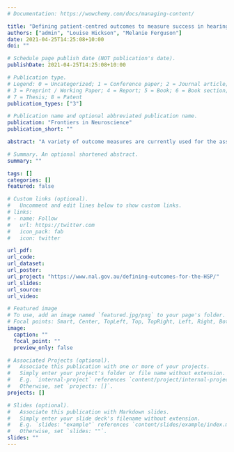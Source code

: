 ```yaml
---
# Documentation: https://wowchemy.com/docs/managing-content/

title: "Defining patient-centred outcomes to measure success in hearing rehabilitation with clients and professionals"
authors: ["admin", "Louise Hickson", "Melanie Ferguson"]
date: 2021-04-25T14:25:08+10:00
doi: ""

# Schedule page publish date (NOT publication's date).
publishDate: 2021-04-25T14:25:08+10:00

# Publication type.
# Legend: 0 = Uncategorized; 1 = Conference paper; 2 = Journal article;
# 3 = Preprint / Working Paper; 4 = Report; 5 = Book; 6 = Book section;
# 7 = Thesis; 8 = Patent
publication_types: ["3"]

# Publication name and optional abbreviated publication name.
publication: "Frontiers in Neuroscience"
publication_short: ""

abstract: "A variety of outcome measures are currently used for the assessment of hearing rehabilitation. However, there is to date no consensus about which outcome measures should be used, when they should be applied, and how they should be collected. In addition, most studies seeking to develop outcome measures for hearing rehabilitation services have primarily focused on the opinions and expertise of researchers, and to a lesser extent clinicians, rather than also involving clients of those services. The principles of experience-based co-design suggest that health services, researchers and policymakers should come together with clients and their families to design health services and define what metrics should be used for their success.\n\n#### Objectives\ This study aimed to seek views and consensus from a range of key stakeholders to define which standardised client-centred outcome measures should be used, when they should be used, and how they should be delivered, in a national Australian publicly-funded hearing rehabilitation scheme. In addition, the study aimed to identify current and future potential mechanisms and systems to standardise the collection of data and reporting of outcomes, to enable comparison across clients and hearing service providers.\n\n#### Methods\nA group of hearing rehabilitation services clients identified by not-for-profit consumer organisations and a group of professional stakeholders involved in the delivery of hearing services in Australia took part in an online Delphi process. After an initial set of in-person workshops to scope the key issues upon which to develop the initial open-ended questions and subsequent Likert-scale statements addressing these issues, the statements were distributed to both groups as an online survey. The respondent ratings were summarised, and the summary was returned to respondents along with a second version of the questionnaire. This process was repeated once more. The five most important domains from both the professionals and the consumers’ perspectives were then combined, and a consensus workshop of professionals and client advocates agreed on the top four ranked domains.\n\n#### Results\nThere was strong support among both groups for the move towards outcomes-based evaluation of hearing rehabilitation services. A variety of potential outcome domains were identified as likely relevant indicators of successful hearing rehabilitation, with the top four relating to domains of communication ability, wellbeing, personal relationships, and reduction in participation restrictions. There was little agreement on the preferred timepoints for collection of outcome measures, with respondents expressing the view that this should be established by research once a set of outcome measures has been selected. However, there was broad agreement that outcomes should be collected at baseline (before the provision of hearing rehabilitation) and no earlier than three months following the completion of rehabilitation. Several potential benefits and issues with the development of a national outcomes database/collection system were identified and prioritised.\n\n#### Conclusion\nThese results suggest a set of outcome domains for the evaluation of hearing rehabilitation and provide important background information for the design of methods to implement them across hearing healthcare systems. However, the wide variety of suggested outcome domains and measures, potential purposes for outcomes collection, and concerns with the establishment of centralised national outcomes collection and analysis systems strongly suggest that ongoing stakeholder engagement will be vital for future implementation. In addition, further research is required to determine the optimal time following hearing rehabilitation to utilise any particular outcome measure."

# Summary. An optional shortened abstract.
summary: ""

tags: []
categories: []
featured: false

# Custom links (optional).
#   Uncomment and edit lines below to show custom links.
# links:
# - name: Follow
#   url: https://twitter.com
#   icon_pack: fab
#   icon: twitter

url_pdf:
url_code:
url_dataset:
url_poster:
url_project: "https://www.nal.gov.au/defining-outcomes-for-the-HSP/"
url_slides:
url_source:
url_video:

# Featured image
# To use, add an image named `featured.jpg/png` to your page's folder.
# Focal points: Smart, Center, TopLeft, Top, TopRight, Left, Right, BottomLeft, Bottom, BottomRight.
image:
  caption: ""
  focal_point: ""
  preview_only: false

# Associated Projects (optional).
#   Associate this publication with one or more of your projects.
#   Simply enter your project's folder or file name without extension.
#   E.g. `internal-project` references `content/project/internal-project/index.md`.
#   Otherwise, set `projects: []`.
projects: []

# Slides (optional).
#   Associate this publication with Markdown slides.
#   Simply enter your slide deck's filename without extension.
#   E.g. `slides: "example"` references `content/slides/example/index.md`.
#   Otherwise, set `slides: ""`.
slides: ""
---
```

